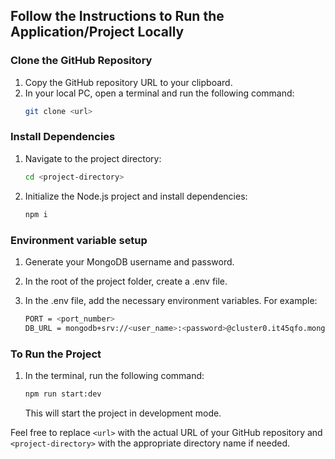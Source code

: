 ## Follow the Instructions to Run the Application/Project Locally

### Clone the GitHub Repository

1. Copy the GitHub repository URL to your clipboard.
2. In your local PC, open a terminal and run the following command:
   ```sh
   git clone <url>
   ```

### Install Dependencies

1. Navigate to the project directory:
   ```sh
   cd <project-directory>
   ```
2. Initialize the Node.js project and install dependencies:
   ```sh
   npm i
   ```

### Environment variable setup

1. Generate your MongoDB username and password.
2. In the root of the project folder, create a .env file.
3. In the .env file, add the necessary environment variables. For example:

   ```sh
   PORT = <port_number>
   DB_URL = mongodb+srv://<user_name>:<password>@cluster0.it45qfo.mongodb.net/express-mongoose-typescript-project?retryWrites=true&w=majority&appName=Cluster0

   ```

### To Run the Project

1. In the terminal, run the following command:
   ```sh
   npm run start:dev
   ```
   This will start the project in development mode.

Feel free to replace `<url>` with the actual URL of your GitHub repository and `<project-directory>` with the appropriate directory name if needed.

